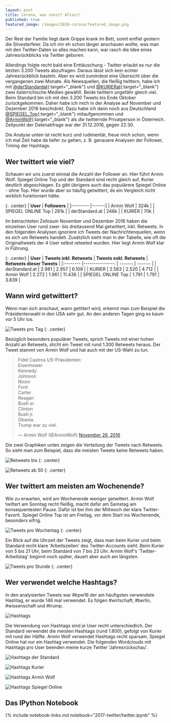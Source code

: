 ```yaml
---
layout: post
title: Corona, was sonst? Altair!
published: true
featured_image: /images/2020-corona/featured_image.png
---
```

Der Rest der Familie liegt dank Grippe krank im Bett, somit entfiel gestern die Silvesterfeier. Da ich mir eh schon länger anschauen wollte, was man mit den Twitter-Daten so alles machen kann, war rasch die Idee eines Jahresrückblicks via Twitter geboren.

<div id="vis"></div>

<script type="text/javascript">
  var spec = "https://raw.githubusercontent.com/Datenspieler/datenspieler.github.io/master/images/2020-corona/corona.json";
  vegaEmbed('#vis', spec).then(function(result) {
    // Access the Vega view instance (https://vega.github.io/vega/docs/api/view/) as result.view
  }).catch(console.error);
</script>


Allerdings folgte recht bald eine Enttäuschung - Twitter erlaubt es nur die letzten 3.200 Tweets abzufragen. Daraus lässt sich kein echter Jahresrückblick basteln. Aber es wird zumindest eine Übersicht über die vergangenen zwei Monate. Als Newsquellen, die fleißig twittern, habe ich mit [@derStandardat](https://twitter.com/derStandard){:target="_blank"} und [@KURIERat](https://twitter.com/KURIERat){:target="_blank"} zwei österrichische Medien gewählt. Beide twittern ungefähr gleich viel. Beim Standard bin ich mit den 3.200 Tweets bis Ende Oktober zurückgekommen. Daher habe ich mich in der Analyse auf November und Dezember 2016 beschränkt. Dazu habe ich dann noch aus Deutschland [@SPIEGEL_Top](https://twitter.com/SPIEGEL_Top){:target="_blank"} mitaufgenommen und [@ArminWolf](https://twitter.com/ArminWolf){:target="_blank"} als *die* twitternde Privatperson in Österreich. Zeitpunkt der Datenabfrage war der 31.12.2016, gegen 22:30.

Die Analyse unten ist recht kurz und rudimentär, freue mich schon, wenn ich mal Zeit habe da tiefer zu gehen, z. B. genauere Analysen der Follower, Timing der Hashtags.

## Wer twittert wie viel?

Schauen wir uns zuerst einmal die Anzahl der Follower an. Hier führt Armin Wolf. Spiegel Online Top und der Standard sind recht gleich auf, Kurier deutlich abgeschlagen. Es gibt übrigens auch das populärere Spiegel Online - ohne Top. Hier wurde aber so häufig getwittert, ds ein Vergleich nicht wirklich funktioniert hätte.

{: .center}
| **User**                 | **Followers** |
|:--------                 |------:|
| Armin Wolf               | 324k  |
| SPIEGEL ONLINE Top       | 281k  |
| derStandard.at           | 246k  |
| KURIER                   | 70k   |

Im betrachteten Zeitraum November und Dezember 2016 haben die einzelnen User rund zwei- bis dreitausend Mal getwittert, inkl. Retweets. In den folgenden Analysen ignoriere ich Tweets der Nachrichtenquellen, wenn es sich um Retweets handelt. Zusätzlich sieht man in der Tabelle, wie oft die Originaltweets der 4 User selbst reteeted wurden. Hier liegt Armin Wolf klar in Führung.

{: .center}
| **User**                 | **Tweets inkl. Retweets** |  **Tweets exkl. Retweets** | **Retweets dieser Tweets** |
|:--------                 |---------------:           | ------:                           |  ------:                          |
| derStandard.at           | 2.981                     | 2.957                             | 6.109                             |
| KURIER                   | 2.583                     | 2.520                             | 4.712                             |
| Armin Wolf               | 2.272                     | 1.961                             | 11.436                            |
| SPIEGEL ONLINE Top       | 1.791                     | 1.791                             | 3.839                             |

## Wann wird getwittert?

Wenn man sich anschaut, wann getittert wird, erkennt man zum Beispiel die Präsidentenwahl in den USA sehr gut. An den anderen Tagen ging es kaum vor 5 Uhr los.

![Tweets pro Tag](/images/2017-twitter/tweets_pro_tag.png)
{: .center}

Bezüglich besonders populärer Tweets, sprich Tweets mit einer hohen Anzahl an Retweets, sticht ein Tweet mit rund 1.300 Retweets heraus. Der Tweet stammt von Armin Wolf und hat auch mit der US-Wahl zu tun.

<blockquote class="twitter-tweet" data-lang="en"><p lang="de" dir="ltr">Fidel Castros US-Präsidenten:<br>Eisenhower<br>Kennedy<br>Johnson<br>Nixon<br>Ford<br>Carter<br>Reagan<br>Bush sr.<br>Clinton<br>Bush jr.<br>Obama.<br>Trump war zu viel.</p>&mdash; Armin Wolf (@ArminWolf) <a href="https://twitter.com/ArminWolf/status/802434099990462464">November 26, 2016</a></blockquote>
<script async src="//platform.twitter.com/widgets.js" charset="utf-8"></script>

Die zwei Graphiken unten zeigen die Verteilung der Tweets nach Retweets. So sieht man zum Beispiel, dass die meisten Tweets keine Retweets haben.

![Retweets bis](/images/2017-twitter/retweets_hist_bis_50.png)
{: .center}

![Retweets ab 50](/images/2017-twitter/retweets_hist_ab_50.png)
{: .center}

## Wer twittert am meisten am Wochenende?

Wie zu erwarten, wird am Wochenende weniger getwittert. Armin Wolf twittert am Sonntag recht fleißig, macht dafür am Samstag am konsequentesten Pause. Dafür ist bei ihm der Mittwoch der klare Twitter-Favorit. Spiegel Online Top ist am Freitag, vor dem Start ins Wochenende, besonders eifrig.

![Tweets pro Wochentag](/images/2017-twitter/tweets_pro_wochentag.png)
{: .center}

Ein Blick auf die Uhrzeit der Tweets zeigt, dass man beim Kurier und beim Standard recht klare 'Arbeitszeiten' des Twitter-Accounts sieht. Beim Kurier von 5 bis 21 Uhr, beim Standard von 7 bis 23 Uhr. Armin Wolf's 'Twitter-Arbeitstag' beginnt noch später, dauert aber auch am längsten.

![Tweets pro Stunde](/images/2017-twitter/tweets_pro_stunde.png)
{: .center}

## Wer verwendet welche Hashtags?

In den analysierten Tweets war #bpw16 der am häufigsten verwendete Hashtag, er wurde 146 mal verwendet. Es folgen #wirtschaft, #berlin, #wissenschaft und #trump.

![Hashtags](/images/2017-twitter/hashtags.png)

Die Verwendung von Hashtags sind je User recht unterschiedlich. Der Standard verwendet die meisten Hashtags (rund 1.800), gefolgt von Kurier mit rund der Hälfte. Armin Wolf verwendet Hashtags recht sparsam, Spiegel Online hat nur ein Hashtag verwendet. Die folgenden Wordclouds mit Hashtags pro User beenden meine kurze Twitter 'Jahresrückschau'.

![Hashtags der Standard](/images/2017-twitter/hashtags_derStandard.at.png)

![Hashtags Kurier](/images/2017-twitter/hashtags_KURIER.png)

![Hashtags Armin Wolf](/images/2017-twitter/hashtags_Armin_Wolf.png)

![Hashtags Spiegel Online](/images/2017-twitter/hashtags_SPIEGEL_ONLINE_Top.png)

## Das IPython Notebook

{% include notebook-links.md notebook="2017-twitter/twitter.ipynb" %}

